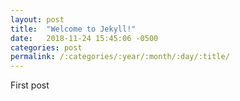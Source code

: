 ```yaml
---
layout: post
title:  "Welcome to Jekyll!"
date:   2018-11-24 15:45:06 -0500
categories: post
permalink: /:categories/:year/:month/:day/:title/
---
```


First post

